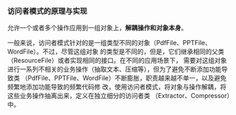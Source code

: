 ### 访问者模式的原理与实现
允许一个或者多个操作应用到一组对象上，**解耦操作和对象本身**。

一般来说，访问者模式针对的是一组类型不同的对象（PdfFile、PPTFile、WordFile）。不过，尽管这组对象
的类型是不同的，但是，它们继承相同的父类（ResourceFile）或者实现相同的接口。在不同的应用场景下，
需要对这组对象进行一系列不相关的业务操作（抽取文本、压缩等），但为了避免不断添加功能导致类
（PdfFile、PPTFile、WordFile）不断膨胀，职责越来越不单一，以及避免频繁地添加功能导致的频繁代码修
改，使用访问者模式，将对象与操作解耦，将这些业务操作抽离出来，定义在独立细分的访问者类
（Extractor、Compressor）中。